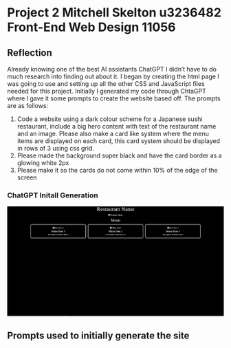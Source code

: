 # Project 2 Mitchell Skelton u3236482 Front-End Web Design 11056

## Reflection
Already knowing one of the best AI assistants ChatGPT I didn’t have to do much research into finding out about it. I began by creating the html page I was going to use and setting up all the other CSS and JavaScript files needed for this project. Initially I generated my code through ChtaGPT where I gave it some prompts to create the website based off. The prompts are as follows:
1.	Code a website using a dark colour scheme for a Japanese sushi restaurant, include a big hero content with text of the restaurant name and an image. Please also make a card like system where the menu items are displayed on each card, this card system should be displayed in rows of 3 using css grid.
2.	Please made the background super black and have the card border as a glowing white 2px
3.	Please make it so the cards do not come within 10% of the edge of the screen

### ChatGPT Initall Generation
![ChatGPT Initall Generation](./assets/images/chatgpt.PNG)

## Prompts used to initially generate the site

